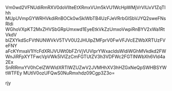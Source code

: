 Vm0wd2VFNUdiRmRXV0doVllteEtXRmxVUm5kVU1WcHpWMjVrVlUxV1ZqTlhh
MUpUVmpGYWRHVkdiRnBOCk0wSklWbTB4UzFJeVRrbGlSbVJYQ2sweFNsRldi
WGhoVXpKT2MxZHVSbGRpUmxwd1EyeEtkVkZzUmxoVwpiRnBYV2xWa1RtVkdV
blZXYkdScFVtNUNWVkV5TVV0U2JHUlpZMFprV0FwVFJVcEZWbXRTUzFVeFNY
aFcKYmxaV1lYcFdXRlJVUWt0bFZrVjVUVlprYWxacldsWldiWGhMVkdkd2FW
WnJiRFpXYTFwcVpVWk5lVlZzCmFGTUtZV3h3VDFWc2FGTlNWbXh6Vld4a2Ex
SnRlRmxYV0hCelZWWldXRTlWZUZwV2JVMHhXV3hHZGxNeQpSWHBSYWtWTFEy
MUtlV0ozUFQwS0NuRmxhdz09Cgp3Z3o=

rjy